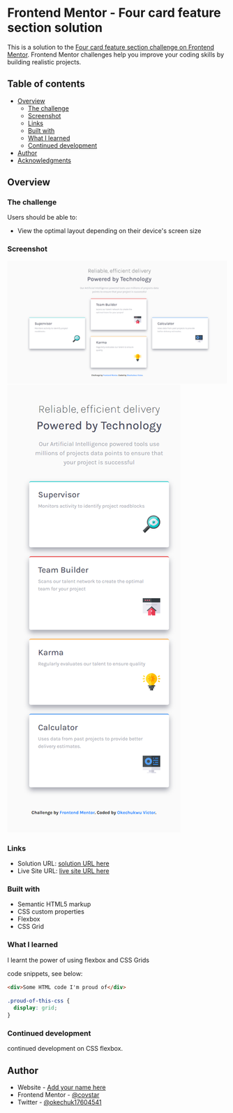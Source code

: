 # Frontend Mentor - Four card feature section solution

This is a solution to the [Four card feature section challenge on Frontend Mentor](https://www.frontendmentor.io/challenges/four-card-feature-section-weK1eFYK). Frontend Mentor challenges help you improve your coding skills by building realistic projects.  

## Table of contents

- [Overview](#overview)
  - [The challenge](#the-challenge)
  - [Screenshot](#screenshot)
  - [Links](#links)
  - [Built with](#built-with)
  - [What I learned](#what-i-learned)
  - [Continued development](#continued-development)
- [Author](#author)
- [Acknowledgments](#acknowledgments)



## Overview

### The challenge

Users should be able to:

- View the optimal layout depending on their device's screen size

### Screenshot

![](design/desktop-design.png)
![](design/mobile-design.png)



### Links

- Solution URL: [ solution URL here](https://github.com/covstar/four-card-feature-section-solution)
- Live Site URL: [live site URL here](https://covstar.github.io/four-card-feature-section-solution/)



### Built with

- Semantic HTML5 markup
- CSS custom properties
- Flexbox
- CSS Grid



### What I learned

I learnt the power of using flexbox and CSS Grids

 code snippets, see below:

```html
<div>Some HTML code I'm proud of</div>
```
```css
.proud-of-this-css {
  display: grid;
}
```

### Continued development

continued development on CSS flexbox.

## Author

- Website - [Add your name here](https://covstar.github.io/)
- Frontend Mentor - [@covstar](https://www.frontendmentor.io/profile/covstar)
- Twitter - [@okechuk17604541](https://www.twitter.com/okechuk17604541)



